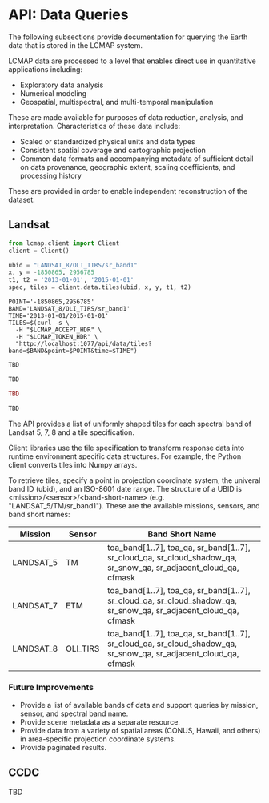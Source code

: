 # API: Data Queries

The following subsections provide documentation for querying the Earth data that is stored in the LCMAP system.

LCMAP data are processed to a level that enables direct use in quantitative applications including:

* Exploratory data analysis
* Numerical modeling
* Geospatial, multispectral, and multi-temporal manipulation

These are made available for purposes of data reduction, analysis, and interpretation. Characteristics of these data include:

* Scaled or standardized physical units and data types
* Consistent spatial coverage and cartographic projection
* Common data formats and accompanying metadata of sufficient detail on data provenance, geographic extent, scaling coefficients, and processing history

These are provided in order to enable independent reconstruction of the dataset.

## Landsat

```python
from lcmap.client import Client
client = Client()

ubid = "LANDSAT_8/OLI_TIRS/sr_band1"
x, y = -1850865, 2956785
t1, t2 = '2013-01-01', '2015-01-01'
spec, tiles = client.data.tiles(ubid, x, y, t1, t2)
```

```shell
POINT='-1850865,2956785'
BAND='LANDSAT_8/OLI_TIRS/sr_band1'
TIME='2013-01-01/2015-01-01'
TILES=$(curl -s \
  -H "$LCMAP_ACCEPT_HDR" \
  -H "$LCMAP_TOKEN_HDR" \
  "http://localhost:1077/api/data/tiles?band=$BAND&point=$POINT&time=$TIME")
```

```vb
TBD
```

```clojure
TBD
```

```ruby
TBD
```

```r
TBD
```

The API provides a list of uniformly shaped tiles for each spectral band of Landsat 5, 7, 8 and a tile specification.

Client libraries use the tile specification to transform response data into runtime environment specific data structures. For example, the Python client converts tiles into Numpy arrays.

To retrieve tiles, specify a point in projection coordinate system, the univeral band ID (ubid), and an ISO-8601 date range. The structure of a UBID is &lt;mission&gt;/&lt;sensor&gt;/&lt;band-short-name&gt; (e.g. "LANDSAT_5/TM/sr_band1"). These are the available missions, sensors, and band short names:

| Mission          | Sensor    | Band Short Name       |
|------------------|-----------|-----------------------|
| LANDSAT_5        | TM        | toa_band[1..7], toa_qa, sr_band[1..7], sr_cloud_qa, sr_cloud_shadow_qa, sr_snow_qa, sr_adjacent_cloud_qa, cfmask |
| LANDSAT_7        | ETM       | toa_band[1..7], toa_qa, sr_band[1..7], sr_cloud_qa, sr_cloud_shadow_qa, sr_snow_qa, sr_adjacent_cloud_qa, cfmask |
| LANDSAT_8        | OLI_TIRS  | toa_band[1..7], toa_qa, sr_band[1..7], sr_cloud_qa, sr_cloud_shadow_qa, sr_snow_qa, sr_adjacent_cloud_qa, cfmask |


### Future Improvements

* Provide a list of available bands of data and support queries by mission, sensor, and spectral band name.
* Provide scene metadata as a separate resource.
* Provide data from a variety of spatial areas (CONUS, Hawaii, and others) in area-specific projection coordinate systems.
* Provide paginated results.

## CCDC

TBD
